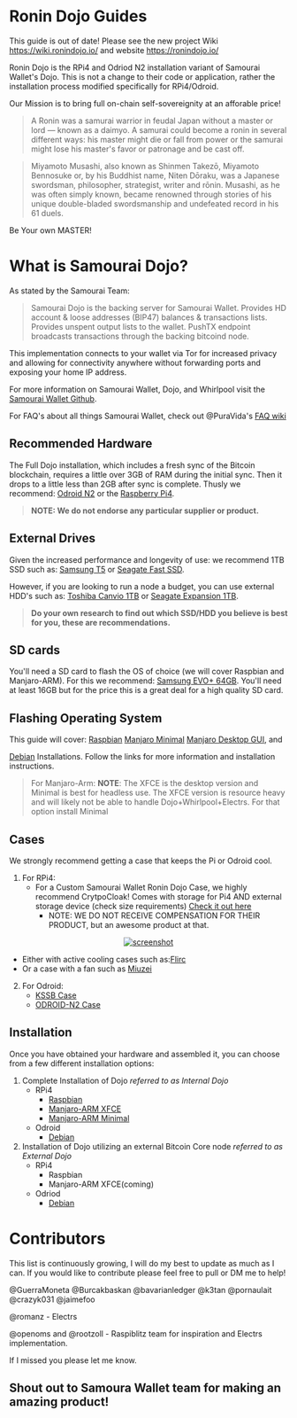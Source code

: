 # Ronin Dojo Guides

This guide is out of date! Please see the new project Wiki https://wiki.ronindojo.io/ and website https://ronindojo.io/

Ronin Dojo is the RPi4 and Odriod N2 installation variant of Samourai Wallet's Dojo. This is not a change to their code or application, rather the installation process modified specifically for RPi4/Odroid. 

Our Mission is to bring full on-chain self-sovereignity at an afforable price!

> A Ronin was a samurai warrior in feudal Japan without a master or lord — known as a daimyo. A samurai could become a ronin in several different ways: his master might die or fall from power or the samurai might lose his master's favor or patronage and be cast off.

> Miyamoto Musashi, also known as Shinmen Takezō, Miyamoto Bennosuke or, by his Buddhist name, Niten Dōraku, was a Japanese swordsman, philosopher, strategist, writer and rōnin. Musashi, as he was often simply known, became renowned through stories of his unique double-bladed swordsmanship and undefeated record in his 61 duels.

Be Your own MASTER!

# What is Samourai Dojo?
As stated by the Samourai Team:
>Samourai Dojo is the backing server for Samourai Wallet. Provides HD account & loose addresses (BIP47) balances & transactions lists. Provides unspent output lists to the wallet. PushTX endpoint broadcasts transactions through the backing bitcoind node.

This implementation connects to your wallet via Tor for increased privacy and allowing for connectivity anywhere without forwarding ports and exposing your home IP address.

For more information on Samourai Wallet, Dojo, and Whirlpool visit the [Samourai Wallet Github](https://github.com/Samourai-Wallet). 

For FAQ's about all things Samourai Wallet, check out @PuraVida's [FAQ wiki](https://github.com/PuraVlda/samourai-wallet-android/wiki/Frequently-Asked-Questions)

## Recommended Hardware
The Full Dojo installation, which includes a fresh sync of the Bitcoin blockchain, requires a little over 3GB of RAM during the initial sync. Then it drops to a little less than 2GB after sync is complete. Thusly we recommend: [Odroid N2](https://www.hardkernel.com/shop/odroid-n2-with-4gbyte-ram/) or the [Raspberry Pi4](https://www.canakit.com/raspberry-pi-4-4gb.html?cid=usd&src=raspberrypi). 
>**NOTE: We do not endorse any particular supplier or product.**

## External Drives
Given the increased performance and longevity of use: we recommend 1TB SSD such as: [Samsung T5](https://www.amazon.com/Samsung-T5-Portable-SSD-MU-PA1T0B/dp/B073H552FJ/ref=sr_1_1?fst=as%3Aoff&qid=1571081118&refinements=p_n_feature_three_browse-bin%3A6797521011&rnid=6797515011&s=pc&sr=1-1) or [Seagate Fast SSD](https://www.amazon.com/Seagate-External-Reversible-Type-C-STCM1000400/dp/B07DX7D744). 

However, if you are looking to run a node a budget, you can use external HDD's such as: [Toshiba Canvio 1TB](https://www.amazon.com/Toshiba-HDTB410XK3AA-Canvio-Portable-External/dp/B079D359S6/ref=sr_1_4?crid=27WAK2Y8TLQEX&keywords=external+hard+drive&qid=1571082291&refinements=p_n_feature_two_browse-bin%3A5446812011&rnid=562234011&sprefix=external%2Caps%2C234&sr=8-4) or [Seagate Expansion 1TB](https://www.amazon.com/Seagate-Expansion-Portable-External-STEA1000400/dp/B00TKFEEAS/ref=sr_1_14?crid=27WAK2Y8TLQEX&keywords=external+hard+drive&qid=1571082291&refinements=p_n_feature_two_browse-bin%3A5446812011&rnid=562234011&sprefix=external%2Caps%2C234&sr=8-14). 

>**Do your own research to find out which SSD/HDD you believe is best for you, these are recommendations.**

## SD cards
You'll need a SD card to flash the OS of choice (we will cover Raspbian and Manjaro-ARM).
For this we recommend: [Samsung EVO+ 64GB](https://www.amazon.com/Samsung-MicroSDXC-Memory-Adapter-MB-MC64GA/dp/B06XFWPXYD/ref=sr_1_4?keywords=EVO%2B+SD+card&qid=1571081610&s=electronics&sr=1-4). You'll need at least 16GB but for the price this is a great deal for a high quality SD card. 

## Flashing Operating System
This guide will cover:
[Raspbian](https://www.raspberrypi.org/downloads/raspbian/) 
[Manjaro Minimal](https://osdn.net/projects/manjaro-arm/storage/rpi4/minimal/19.10/)
[Manjaro Desktop GUI](https://osdn.net/projects/manjaro-arm/storage/rpi4/), and 

[Debian](https://github.com/s2l1/Headless-Samourai-Dojo/blob/master/Default_Dojo_Setup.md#1-hardware-requirements) Installations. Follow the links for more information and installation instructions.

>For Manjaro-Arm: **NOTE**: The XFCE is the desktop version and Minimal is best for headless use. The XFCE version is resource heavy and will likely not be able to handle Dojo+Whirlpool+Electrs. For that option install Minimal

## Cases
We strongly recommend getting a case that keeps the Pi or Odroid cool. 
1. For RPi4: 
   - For a Custom Samourai Wallet Ronin Dojo Case, we highly recommend CrytpoCloak! Comes with storage for Pi4 AND external storage device (check size requirements) [Check it out here](https://thecryptocloak.com/product/samourai/) 
      - NOTE: WE DO NOT RECEIVE COMPENSATION FOR THEIR PRODUCT, but an awesome product at that. 

<p align='center'>
  <a href='https://thecryptocloak.com/product/samourai/'>
    <img src='https://thecryptocloak.com/wp-content/uploads/2019/10/IMG_20191029_061006.jpg' alt='screenshot' />
  </a>
</p>

   - Either with active cooling cases such as:[Flirc](https://www.amazon.com/Flirc-Raspberry-Pi-Case-Silver/dp/B07WG4DW52/ref=sr_1_8?keywords=pi4+case&qid=1571082492&sr=8-8) 
   - Or a case with a fan such as [Miuzei](https://www.amazon.com/Miuzei-Raspberry-Cooling-Heat-Sinks-Supply/dp/B07TTN1M7G/ref=sr_1_5?crid=2FLR4GW4Y32PN&keywords=pi4%2Bcase%2Bwith%2Bfan&qid=1571082607&sprefix=pi4%2Bcase%2B%2Caps%2C222&sr=8-5&th=1) 

2. For Odroid:
   - [KSSB Case](https://ameridroid.com/products/kksb-odroid-n2-case)
   - [ODROID-N2 Case](https://ameridroid.com/products/odroid-n2-case)

## Installation
Once you have obtained your hardware and assembled it, you can choose from a few different installation options:
1. Complete Installation of Dojo *referred to as Internal Dojo*
   - RPi4
     - [Raspbian](https://github.com/BTCxZelko/Samourai-Dojo-RPi4-and-Odroid-Install-Guides/tree/master/RPi4/Raspbian)
     - [Manjaro-ARM XFCE](https://github.com/BTCxZelko/Samourai-Dojo-RPi4-and-Odroid-Install-Guides/blob/master/RPi4/Manjaro/XFCE/Internal-Dojo.md)
     - [Manjaro-ARM Minimal](https://github.com/BTCxZelko/Samourai-Dojo-RPi4-and-Odroid-Install-Guides/blob/master/RPi4/Manjaro/Minimal/Internal-Dojo.md)
   - Odroid
     - [Debian](https://github.com/BTCxZelko/Ronin-Dojo/blob/master/Odroid/Debian/README.md#1-internal-dojo-install-guide)
2. Installation of Dojo utilizing an external Bitcoin Core node *referred to as External Dojo*
   - RPi4
     - Raspbian
     - Manjaro-ARM XFCE(coming)
   - Odriod
     - [Debian](https://github.com/BTCxZelko/Ronin-Dojo/blob/master/Odroid/Debian/README.md#2-external-bitcoind-install-guide)

# Contributors
This list is continuously growing, I will do my best to update as much as I can. If you would like to contribute please feel free to pull or DM me to help!

@GuerraMoneta @Burcakbaskan @bavarianledger @k3tan @pornaulait @crazyk031 @jaimefoo 

@romanz - Electrs

@openoms and @rootzoll - Raspiblitz team for inspiration and Electrs implementation. 

If I missed you please let me know.

## Shout out to Samoura Wallet team for making an amazing product!
